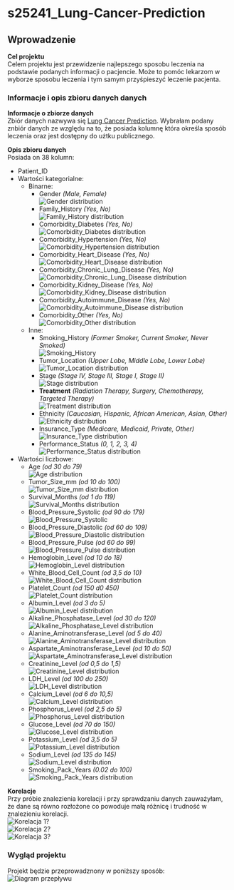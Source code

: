 # s25241_Lung-Cancer-Prediction

## Wprowadzenie
**Cel projektu** <br>
Celem projektu jest przewidzenie najlepszego sposobu leczenia na podstawie podanych informacji o pacjencie. Może to
pomóc lekarzom w wyborze sposobu leczenia i tym samym przyśpieszyć leczenie pacjenta.

### Informacje i opis zbioru danych danych
**Informacje o zbiorze danych** <br>
Zbiór danych nazwywa się [Lung Cancer Prediction](https://www.kaggle.com/datasets/rashadrmammadov/lung-cancer-prediction).
Wybrałam podany znbiór danych ze względu na to, że posiada kolumnę która określa sposób leczenia oraz jest dostępny do
użtku publicznego.

**Opis zbioru danych** <br>
Posiada on 38 kolumn:
- Patient_ID
- Wartości kategorialne:
  - Binarne:
    - Gender *(Male, Female)* <br>
      ![Gender distribution](Images/Columns/Gender.png)
    - Family_History *(Yes, No)* <br>
      ![Family_History distribution](Images/Columns/Family_History.png)
    - Comorbidity_Diabetes *(Yes, No)* <br>
      ![Comorbidity_Diabetes distribution](Images/Columns/Comorbidity_Diabetes.png)
    - Comorbidity_Hypertension *(Yes, No)* <br>
      ![Comorbidity_Hypertension distribution](Images/Columns/Comorbidity_Hypertension.png)
    - Comorbidity_Heart_Disease *(Yes, No)* <br>
      ![Comorbidity_Heart_Disease distribution](Images/Columns/Comorbidity_Heart_Disease.png)
    - Comorbidity_Chronic_Lung_Disease *(Yes, No)* <br>
      ![Comorbidity_Chronic_Lung_Disease distribution](Images/Columns/Comorbidity_Chronic_Lung_Disease.png)
    - Comorbidity_Kidney_Disease *(Yes, No)* <br>
      ![Comorbidity_Kidney_Disease distribution](Images/Columns/Comorbidity_Kidney_Disease.png)
    - Comorbidity_Autoimmune_Disease *(Yes, No)* <br>
      ![Comorbidity_Autoimmune_Disease distribution](Images/Columns/Comorbidity_Autoimmune_Disease.png)
    - Comorbidity_Other *(Yes, No)* <br>
      ![Comorbidity_Other distribution](Images/Columns/Comorbidity_Other.png)
  - Inne:
    - Smoking_History *(Former Smoker, Current Smoker, Never Smoked)* <br>
      ![Smoking_History](Images/Columns/Smoking_History.png)
    - Tumor_Location *(Upper Lobe, Middle Lobe, Lower Lobe)* <br>
      ![Tumor_Location distribution](Images/Columns/Tumor_Location.png)
    - Stage *(Stage IV, Stage III, Stage I, Stage II)* <br>
      ![Stage distribution](Images/Columns/Stage.png)
    - **Treatment** *(Radiation Therapy, Surgery, Chemotherapy, Targeted Therapy)* <br>
      ![Treatment distribution](Images/Columns/Treatment.png)
    - Ethnicity *(Caucasian, Hispanic, African American, Asian, Other)* <br>
      ![Ethnicity distribution](Images/Columns/Ethnicity.png)
    - Insurance_Type *(Medicare, Medicaid, Private, Other)* <br>
      ![Insurance_Type distribution](Images/Columns/Insurance_Type.png)
    - Performance_Status *(0, 1, 2, 3, 4)* <br>
      ![Performance_Status distribution](Images/Columns/Performance_Status.png)
- Wartości liczbowe:
  - Age *(od 30 do 79)* <br>
    ![Age distribution](Images/Columns/Age.png)
  - Tumor_Size_mm *(od 10 do 100)* <br>
    ![Tumor_Size_mm distribution](Images/Columns/Tumor_Size_mm.png)
  - Survival_Months *(od 1 do 119)* <br>
    ![Survival_Months distribution](Images/Columns/Survival_Months.png)
  - Blood_Pressure_Systolic *(od 90 do 179)* <br>
    ![Blood_Pressure_Systolic](Images/Columns/Blood_Pressure_Systolic.png)
  - Blood_Pressure_Diastolic *(od 60 do 109)* <br>
    ![Blood_Pressure_Diastolic distribution](Images/Columns/Blood_Pressure_Diastolic.png)
  - Blood_Pressure_Pulse *(od 60 do 99)* <br>
    ![Blood_Pressure_Pulse distribution](Images/Columns/Blood_Pressure_Pulse.png)
  - Hemoglobin_Level *(od 10 do 18)* <br>
    ![Hemoglobin_Level distribution](Images/Columns/Hemoglobin_Level.png)
  - White_Blood_Cell_Count *(od 3,5 do 10)* <br>
    ![White_Blood_Cell_Count distribution](Images/Columns/White_Blood_Cell_Count.png)
  - Platelet_Count *(od 150 d0 450)* <br>
    ![Platelet_Count distribution](Images/Columns/Platelet_Count.png)
  - Albumin_Level *(od 3 do 5)* <br>
    ![Albumin_Level distribution](Images/Columns/Albumin_Level.png)
  - Alkaline_Phosphatase_Level *(od 30 do 120)* <br>
    ![Alkaline_Phosphatase_Level distribution](Images/Columns/Alkaline_Phosphatase_Level.png)
  - Alanine_Aminotransferase_Level *(od 5 do 40)* <br>
    ![Alanine_Aminotransferase_Level distribution](Images/Columns/Alanine_Aminotransferase_Level.png)
  - Aspartate_Aminotransferase_Level *(od 10 do 50)* <br>
    ![Aspartate_Aminotransferase_Level distribution](Images/Columns/Aspartate_Aminotransferase_Level.png)
  - Creatinine_Level *(od 0,5 do 1,5)* <br>
    ![Creatinine_Level distribution](Images/Columns/Creatinine_Level.png)
  - LDH_Level *(od 100 do 250)* <br>
    ![LDH_Level distribution](Images/Columns/LDH_Level.png)
  - Calcium_Level *(od 6 do 10,5)* <br>
    ![Calcium_Level distribution](Images/Columns/Calcium_Level.png)
  - Phosphorus_Level *(od 2,5 do 5)* <br>
    ![Phosphorus_Level distribution](Images/Columns/Phosphorus_Level.png)
  - Glucose_Level *(od 70 do 150)* <br>
    ![Glucose_Level distribution](Images/Columns/Glucose_Level.png)
  - Potassium_Level *(od 3,5 do 5)* <br>
    ![Potassium_Level distribution](Images/Columns/Potassium_Level.png)
  - Sodium_Level *(od 135 do 145)* <br>
    ![Sodium_Level distribution](Images/Columns/Sodium_Level.png)
  - Smoking_Pack_Years *(0.02 do 100)* <br>
    ![Smoking_Pack_Years distribution](Images/Columns/Smoking_Pack_Years.png)

**Korelacje** <br>
Przy próbie znalezienia korelacji i przy sprawdzaniu danych zauważyłam, że dane są równo rozłożone co powoduje małą różnicę
i trudność w znalezieniu korelacji. <br>
![Korelacja 1?](Images/Corelations/Korelacje.png) <br>
![Korelacja 2?](Images/Corelations/Korelacje2.png) <br>
![Korelacja 3?](Images/Corelations/Korelacje3.png)

### Wygląd projektu
Projekt będzie przeprowadznony w poniższy sposób: <br>
![Diagram przepływu](Images/Diagram_przeplywu.png)
